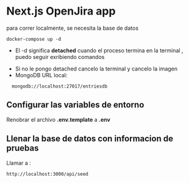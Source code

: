 # Next.js OpenJira app

para correr localmente, se necesita la base de datos

```
docker-compose up -d
```

- El -d significa **detached** cuando el proceso termina en la terminal , puedo seguir exribiendo comandos

* Si no le pongo detached cancelo la terminal y cancelo la imagen
* MongoDB URL local:

```
  mongodb://localhost:27017/entriesdb
```

## Configurar las variables de entorno

Renobrar el archivo **.env.template** a **.env**

## Llenar la base de datos con informacion de pruebas

Llamar a :

```
http://localhost:3000/api/seed
```
